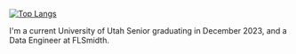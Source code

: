 <!--### Hi there 👋-->
[![Top Langs](https://github-readme-stats.vercel.app/api/top-langs/?username=Kalean75&size_weight=0.5&count_weight=0.5&theme=tokyonight&langs_count=20&layout=compact)](https://github.com/Kalean75/github-readme-stats)

I'm a current University of Utah Senior graduating in December 2023, and a Data Engineer at FLSmidth.
<!--
**Kalean75/Kalean75** is a ✨ _special_ ✨ repository because its `README.md` (this file) appears on your GitHub profile.

Here are some ideas to get you started:

- 🔭 I’m currently working on ...
- 🌱 I’m currently learning ...
- 👯 I’m looking to collaborate on ...
- 🤔 I’m looking for help with ...
- 💬 Ask me about ...
- 📫 How to reach me: ...
- 😄 Pronouns: ...
- ⚡ Fun fact: ...
-->

